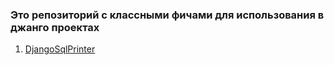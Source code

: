 ### Это репозиторий с классными фичами для использования в джанго проектах

1. [DjangoSqlPrinter](https://github.com/Rwwwrl/DjangoSqlPrinter)
